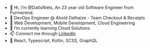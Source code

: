 - 👋 Hi, I’m @DatIsNiels, An 23 year old Software Engineer from Purmerend.
- 💼 DevOps Engineer @ Ahold Delhaize - Team Checkout & Receipts 
- 👀 Web Development, Mobile Development, Cloud Engineering
- 🌱 I’m currently learning Cloud Solutions
- 📫 Connect me through [LinkedIn](https://www.linkedin.com/in/niels-van-marsbergen/)
- 🔱 React, Typescript, Kotlin, SCSS, GraphQL
